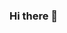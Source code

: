 ### Hi there 👋

<!--
**Wyretski/Wyretski** is a ✨ _special_ ✨ repository because its `README.md` (this file) appears on your GitHub profile.

Here are some ideas to get you started:

- I'm Wyretski (the W and y are silent)!
- Please ignore my obsession with anthro animals, I think it's a result of childhood brain damage.
- I'm literate in HTML, CSS, Javascript, Python, C++, and a small bit of Lua.
-->

